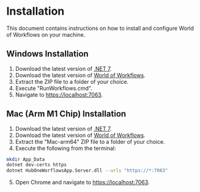 # Installation
This document contains instructions on how to install and configure World of Workflows on your machine.

## Windows Installation

1. Download the latest version of [.NET 7](https://download.visualstudio.microsoft.com/download/pr/8de163f5-5d91-4dc3-9d01-e0b031a03dd9/0170b328d569a49f6f6a080064309161/dotnet-hosting-7.0.0-win.exe).
1. Download the latest version of [World of Workflows](https://dev.azure.com/tribetechau/HubOne%20Workflows/_build?definitionId=11).
2. Extract the ZIP file to a folder of your choice.
3. Execute "RunWorkflows.cmd".
4. Navigate to [https://localhost:7063](https://localhost:7063).

## Mac (Arm M1 Chip) Installation
1. Download the latest version of [.NET 7](https://dotnet.microsoft.com/en-us/download/dotnet/thank-you/sdk-7.0.100-macos-arm64-binaries).
2. Download the latest version of [World of Workflows](https://dev.azure.com/tribetechau/HubOne%20Workflows/_build?definitionId=11).
3. Extract the "Mac-arm64" ZIP file to a folder of your choice.
4. Execute the following from the terminal:

```bash
mkdir App_Data
dotnet dev-certs https
dotnet HubOneWorflowsApp.Server.dll --urls "https://*:7063"
```

5. Open Chrome and navigate to [https://localhost:7063](https://localhost:7063).